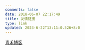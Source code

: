 ```yaml
---
comments: false
date: 2018-06-07 22:17:49
title: 友情链接
type: link
updated: 2023-6-22T13:11:0.526+8:0
---
```

[青禾博客](https://bbs.kushe.net/)
